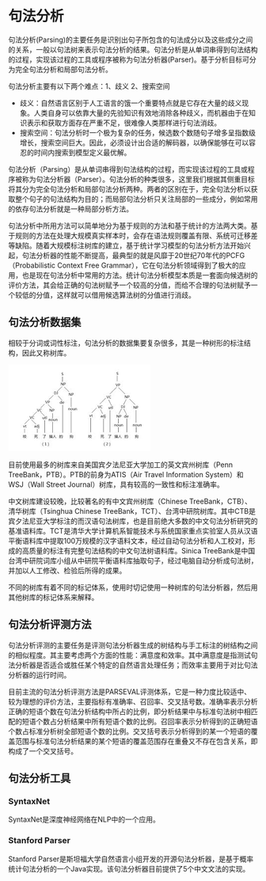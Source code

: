 # 句法分析

句法分析\(Parsing\)的主要任务是识别出句子所包含的句法成分以及这些成分之间的关系，一般以句法树来表示句法分析的结果。句法分析是从单词串得到句法结构的过程，实现该过程的工具或程序被称为句法分析器\(Parser\)。基于分析目标可分为完全句法分析和局部句法分析。

句法分析主要有以下两个难点：1、歧义    2、搜索空间

* 歧义：自然语言区别于人工语言的饿一个重要特点就是它存在大量的歧义现象。人类自身可以依靠大量的先验知识有效地消除各种歧义，而机器由于在知识表示和获取方面存在严重不足，很难像人类那样进行句法消歧。
* 搜索空间：句法分析时一个极为复杂的任务，候选数个数随句子增多呈指数级增长，搜索空间巨大。因此，必须设计出合适的解码器，以确保能够在可以容忍的时间内搜索到模型定义最优解。

句法分析（Parsing）是从单词串得到句法结构的过程，而实现该过程的工具或程序被称为句法分析器（Parser）。句法分析的种类很多，这里我们根据其侧重目标将其分为完全句法分析和局部句法分析两种。两者的区别在于，完全句法分析以获取整个句子的句法结构为目的；而局部句法分析只关注局部的一些成分，例如常用的依存句法分析就是一种局部分析方法。

句法分析中所用方法可以简单地分为基于规则的方法和基于统计的方法两大类。基于规则的方法在处理大规模真实样本时，会存在语法规则覆盖有限、系统可迁移差等缺陷。随着大规模标注树库的建立，基于统计学习模型的句法分析方法开始兴起，句法分析器的性能不断提高，最典型的就是风靡于20世纪70年代的PCFG（Probabilistic Context Free Grammar），它在句法分析领域得到了极大的应用，也是现在句法分析中常用的方法。统计句法分析模型本质是一套面向候选树的评价方法，其会给正确的句法树赋予一个较高的分值，而给不合理的句法树赋予一个较低的分值，这样就可以借用候选算法树的分值进行消歧。

## 句法分析数据集

相较于分词或词性标注，句法分析的数据集要复杂很多，其是一种树形的标注结构，因此又称树库。

![&#x53E5;&#x6CD5;&#x6811;&#x793A;&#x4F8B;\(&#x4E0D;&#x540C;&#x6811;&#x5E93;&#x7684;&#x53E5;&#x6CD5;&#x89E3;&#x6790;&#x5668;&#x7ED3;&#x679C;&#x4E0D;&#x540C;\)](../../../.gitbook/assets/download.jpeg)

目前使用最多的树库来自美国宾夕法尼亚大学加工的英文宾州树库（Penn TreeBank，PTB）。PTB的前身为ATIS（Air Travel Information System）和WSJ（Wall Street Journal）树库，具有较高的一致性和标注准确率。

中文树库建设较晚，比较著名的有中文宾州树库（Chinese TreeBank，CTB）、清华树库（Tsinghua Chinese TreeBank，TCT）、台湾中研院树库。其中CTB是宾夕法尼亚大学标注的而汉语句法树库，也是目前绝大多数的中文句法分析研究的基准语料库。TCT是清华大学计算机系智能技术与系统国家重点实验室人员从汉语平衡语料库中提取100万规模的汉字语料文本，经过自动句法分析和人工校对，形成的高质量的标注有完整句法结构的中文句法树语料库。Sinica TreeBank是中国台湾中研院词库小组从中研院平衡语料库抽取句子，经过电脑自动分析成句法树，并加以人工修改、检验后所得的成果。

不同的树库有着不同的标记体系，使用时切记使用一种树库的句法分析器，然后用其他树库的标记体系来解释。

## 句法分析评测方法

句法分析评测的主要任务是评测句法分析器生成的树结构与手工标注的树结构之间的相似程度。其主要考虑两个方面的性能：满意度和效率。其中满意度是指测试句法分析器是否适合或胜任某个特定的自然语言处理任务；而效率主要用于对比句法分析器的运行时间。

目前主流的句法分析评测方法是PARSEVAL评测体系，它是一种力度比较适中、较为理想的评价方法，主要指标有准确率、召回率、交叉括号数。准确率表示分析正确的短语个数在句法分析结构中所占的比例，即分析结果中与标准句法树中相匹配的短语个数占分析结果中所有短语个数的比例。召回率表示分析得到的正确短语个数占标准分析树全部短语个数的比例。交叉括号表示分析得到的某一个短语的覆盖范围与标准句法分析结果的某个短语的覆盖范围存在重叠又不存在包含关系，即构成了一个交叉括号。

## 句法分析工具

### SyntaxNet

SyntaxNet是深度神经网络在NLP中的一个应用。

### Stanford Parser

Stanford Parser是斯坦福大学自然语言小组开发的开源句法分析器，是基于概率统计句法分析的一个Java实现。该句法分析器目前提供了5个中文文法的实现。

  





